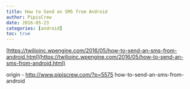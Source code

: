 ```yaml
---
title: How to Send an SMS from Android
author: PipisCrew
date: 2016-05-23
categories: [android]
toc: true
---
```


[https://twilioinc.wpengine.com/2016/05/how-to-send-an-sms-from-android.html](https://twilioinc.wpengine.com/2016/05/how-to-send-an-sms-from-android.html)

origin - http://www.pipiscrew.com/?p=5575 how-to-send-an-sms-from-android